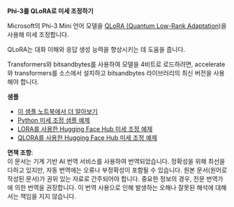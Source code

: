 **Phi-3를 QLoRA로 미세 조정하기**

Microsoft의 Phi-3 Mini 언어 모델을 [QLoRA (Quantum Low-Rank Adaptation)](https://github.com/artidoro/qlora)을 사용해 미세 조정합니다.

QLoRA는 대화 이해와 응답 생성 능력을 향상시키는 데 도움을 줍니다.

Transformers와 bitsandbytes를 사용하여 모델을 4비트로 로드하려면, accelerate와 transformers를 소스에서 설치하고 bitsandbytes 라이브러리의 최신 버전을 사용해야 합니다.

**샘플**
- [이 샘플 노트북에서 더 알아보기](../../../../code/03.Finetuning/Phi_3_Inference_Finetuning.ipynb)
- [Python 미세 조정 샘플 예제](../../../../code/03.Finetuning/FineTrainingScript.py)
- [LORA를 사용한 Hugging Face Hub 미세 조정 예제](../../../../code/03.Finetuning/Phi-3-finetune-lora-python.ipynb)
- [QLORA를 사용한 Hugging Face Hub 미세 조정 예제](../../../../code/03.Finetuning/Phi-3-finetune-qlora-python.ipynb)

**면책 조항**:  
이 문서는 기계 기반 AI 번역 서비스를 사용하여 번역되었습니다. 정확성을 위해 최선을 다하고 있지만, 자동 번역에는 오류나 부정확성이 포함될 수 있습니다. 원본 문서(원어로 작성된 문서)가 권위 있는 자료로 간주되어야 합니다. 중요한 정보의 경우, 전문 번역가에 의한 번역을 권장합니다. 이 번역 사용으로 인해 발생하는 오해나 잘못된 해석에 대해서는 책임을 지지 않습니다.